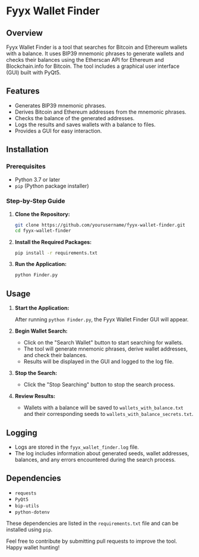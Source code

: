 # Fyyx Wallet Finder

## Overview

Fyyx Wallet Finder is a tool that searches for Bitcoin and Ethereum wallets with a balance. It uses BIP39 mnemonic phrases to generate wallets and checks their balances using the Etherscan API for Ethereum and Blockchain.info for Bitcoin. The tool includes a graphical user interface (GUI) built with PyQt5.

## Features

- Generates BIP39 mnemonic phrases.
- Derives Bitcoin and Ethereum addresses from the mnemonic phrases.
- Checks the balance of the generated addresses.
- Logs the results and saves wallets with a balance to files.
- Provides a GUI for easy interaction.

## Installation

### Prerequisites

- Python 3.7 or later
- `pip` (Python package installer)

### Step-by-Step Guide

1. **Clone the Repository:**

    ```bash
    git clone https://github.com/yourusername/fyyx-wallet-finder.git
    cd fyyx-wallet-finder
    ```

2. **Install the Required Packages:**

    ```bash
    pip install -r requirements.txt
    ```

3. **Run the Application:**

    ```bash
    python Finder.py
    ```

## Usage

1. **Start the Application:**

    After running `python Finder.py`, the Fyyx Wallet Finder GUI will appear.

2. **Begin Wallet Search:**

    - Click on the "Search Wallet" button to start searching for wallets.
    - The tool will generate mnemonic phrases, derive wallet addresses, and check their balances.
    - Results will be displayed in the GUI and logged to the log file.

3. **Stop the Search:**

    - Click the "Stop Searching" button to stop the search process.

4. **Review Results:**

    - Wallets with a balance will be saved to `wallets_with_balance.txt` and their corresponding seeds to `wallets_with_balance_secrets.txt`.

## Logging

- Logs are stored in the `fyyx_wallet_finder.log` file.
- The log includes information about generated seeds, wallet addresses, balances, and any errors encountered during the search process.

## Dependencies

- `requests`
- `PyQt5`
- `bip-utils`
- `python-dotenv`

These dependencies are listed in the `requirements.txt` file and can be installed using `pip`.

Feel free to contribute by submitting pull requests to improve the tool. Happy wallet hunting!
